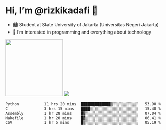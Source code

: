 # Hi, I’m @rizkikadafi 👋
- 🏙 Student at State University of Jakarta (Universitas Negeri Jakarta)
- 👀 I’m interested in programming and everything about technology
<img height="180em" src="https://github-readme-stats.vercel.app/api?username=rizkikadafi&show_icons=true&hide_border=true&&count_private=true&include_all_commits=true" />
<img src="https://github-readme-stats.vercel.app/api/top-langs/?username=rizkikadafi&show_icons=true&hide_border=true&&count_private=true&include_all_commits=true" />

<!--START_SECTION:waka-->

```txt
Python           11 hrs 20 mins  █████████████▒░░░░░░░░░░░   53.90 %
C                3 hrs 15 mins   ████░░░░░░░░░░░░░░░░░░░░░   15.48 %
Assembly         1 hr 28 mins    █▓░░░░░░░░░░░░░░░░░░░░░░░   07.04 %
Makefile         1 hr 20 mins    █▓░░░░░░░░░░░░░░░░░░░░░░░   06.41 %
CSV              1 hr 5 mins     █▒░░░░░░░░░░░░░░░░░░░░░░░   05.19 %
```

<!--END_SECTION:waka-->

<!---
rizkikadafi/rizkikadafi is a ✨ special ✨ repository because its `README.md` (this file) appears on your GitHub profile.
You can click the Preview link to take a look at your changes.
--->
